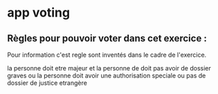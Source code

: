 # app voting

## Règles pour pouvoir voter dans cet exercice :

<p>Pour information c'est regle sont inventés dans le cadre de l'exercice.</p>

la personne doit etre majeur et
la personne de doit pas avoir de dossier graves ou
la personne doit avoir une authorisation speciale ou
pas de dossier de justice etrangère
